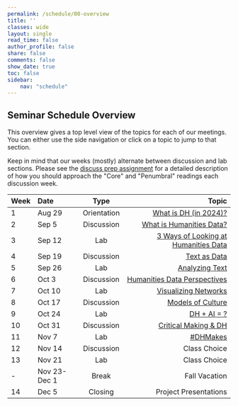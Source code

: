 ```yaml
---
permalink: /schedule/00-overview
title: ''
classes: wide
layout: single
read_time: false
author_profile: false
share: false
comments: false
show_date: true
toc: false
sidebar:
    nav: "schedule"
---
```


## Seminar Schedule Overview

This overview gives a top level view of the topics for each of our meetings. You can either use the side navigation or click on a topic to jump to that section.

Keep in mind that our weeks (mostly) alternate between discussion and lab sections. Please see the [discuss prep assignment]({{site.baseurl}}/assessments/3-discussion) for a detailed description of how you should approach the "Core" and "Penumbral" readings each discussion week.

| Week | Date | Type | Topic |
| :-- | :--- | :---: | --------:| 
| 1 | Aug 29 | Orientation | [What is DH (in 2024)?]({{site.baseurl}}/schedule/1-what-is-dh) | 
| 2 | Sep 5 | Discussion | [What is Humanities Data?]({{site.baseurl}}/schedule/02-data) |
| 3 | Sep 12 | Lab | [3 Ways of Looking at Humanities Data]({{site.baseurl}}/schedule/03-data-lab) |
| 4 | Sep 19 | Discussion | [Text as Data]({{site.baseurl}}/schedule/04-text) |
| 5 | Sep 26 | Lab | [Analyzing Text]({{site.baseurl}}/schedule/05-text-lab) |
| 6 | Oct 3 | Discussion | [Humanities Data Perspectives]({{site.baseurl}}/schedule/06-viz) |
| 7 | Oct 10 | Lab | [Visualizing Networks]({{site.baseurl}}/schedule/07-viz-lab) | 
| 8 | Oct 17 | Discussion | [Models of Culture]({{site.baseurl}}/schedule/08-models) | 
| 9 | Oct 24 | Lab | [DH + AI = ?]({{site.baseurl}}/schedule/09-models-lab) | 
| 10 | Oct 31 | Discussion | [Critical Making & DH]({{site.baseurl}}/schedule/10-making) |
| 11 | Nov 7 | Lab | [&#35;DHMakes]({{site.baseurl}}/schedule/11-making-lab) |
| 12 | Nov 14 | Discussion | Class Choice |
| 13 | Nov 21 | Lab | Class Choice |
| - | Nov 23-Dec 1 | Break | Fall Vacation | 
| 14 | Dec 5 | Closing | Project Presentations | 